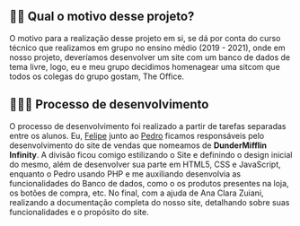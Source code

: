 ## 🐱‍🏍 Qual o motivo desse projeto?

O motivo para a realização desse projeto em si, se dá por conta do curso técnico que realizamos em grupo no ensino médio (2019 -  2021), onde em nosso projeto, deveríamos desenvolver um site com um banco de dados de tema livre, logo, eu e meu grupo decidimos homenagear uma sitcom que todos os colegas do grupo gostam, The Office.

## 👨🏽‍💻 Processo de desenvolvimento

O processo de desenvolvimento foi realizado a partir de tarefas separadas entre os alunos. Eu, [Felipe](https://github.com/Muratawga) junto ao [Pedro](hhttps://github.com/dgtyPedro) ficamos responsáveis pelo desenvolvimento do site de vendas que nomeamos de **DunderMifflin Infinity**. A divisão ficou comigo estilizando o Site e definindo o design inicial do mesmo, além de desenvolver sua parte em HTML5, CSS e JavaScript, enquanto o Pedro usando PHP e me auxiliando desenvolvia as funcionalidades do Banco de dados, como o os produtos presentes na loja, os botões de compra, etc. No final, com a ajuda de Ana Clara Zuiani, realizando a documentação completa do nosso site, detalhando sobre suas funcionalidades e o propósito do site.
